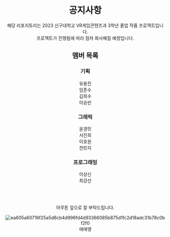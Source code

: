  <div align=center>
 
 # 공지사항
 
해당 리포지토리는 2023 신구대학교 VR게임콘텐츠과 3학년 졸업 작품 프로젝트입니다.<br/>
프로젝트가 진행됨에 따라 점차 화사해질 예정입니다.<br/>
 
 ## 멤버 목록
 ### 기획
 유용진<br/>
 임준수<br/>
 김희수<br/>
 이승빈<br/>
 
 ### 그래픽
 윤경민<br/>
 서진희<br/>
 이호원<br/>
 전민지<br/>
 
 ### 프로그래밍
 이상신<br/>
 최강산<br/>
 
 <br/>
 <br/>
 <br/>
아무튼 앞으로 잘 부탁드립니다.<br/>
 
![ea605a60716f25a5d8cb4d996fd4d93366085b875d1fc2d18adc31b78c0bf2f0](https://user-images.githubusercontent.com/98055655/223464571-525942e4-1c30-4cc0-81a3-395f254cb2af.gif)<br/>
애애앵

 </div>

